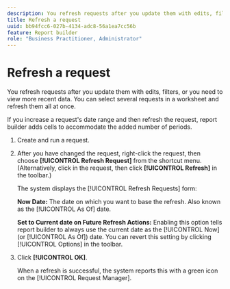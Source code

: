 ```yaml
---
description: You refresh requests after you update them with edits, filters, or you need to view more recent data. You can select several requests in a worksheet and refresh them all at once.
title: Refresh a request
uuid: bb94fcc6-027b-4134-adc8-56a1ea7cc56b
feature: Report builder
role: "Business Practitioner, Administrator"
---
```


# Refresh a request

You refresh requests after you update them with edits, filters, or you need to view more recent data. You can select several requests in a worksheet and refresh them all at once.

If you increase a request's date range and then refresh the request, report builder adds cells to accommodate the added number of periods.

1. Create and run a request.
1. After you have changed the request, right-click the request, then choose **[!UICONTROL Refresh Request]** from the shortcut menu. (Alternatively, click in the request, then click **[!UICONTROL Refresh]** in the toolbar.)

   The system displays the [!UICONTROL Refresh Requests] form:

   **Now Date:** The date on which you want to base the refresh. Also known as the [!UICONTROL As Of] date.

   **Set to Current date on Future Refresh Actions:** Enabling this option tells report builder to always use the current date as the [!UICONTROL Now] (or [!UICONTROL As Of]) date. You can revert this setting by clicking [!UICONTROL Options] in the toolbar.
1. Click **[!UICONTROL OK]**.

   When a refresh is successful, the system reports this with a green icon on the [!UICONTROL Request Manager].
